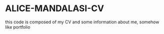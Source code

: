 # ALICE-MANDALASI-CV
this code is composed of my CV and some information about me, somehow like portfolio
